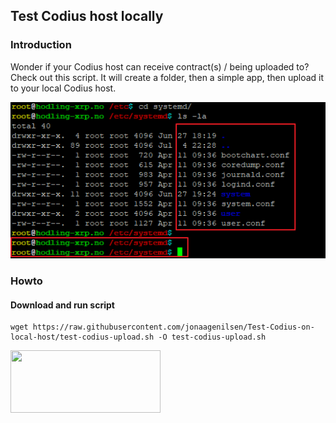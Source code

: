 ## Test Codius host locally

### Introduction
Wonder if your Codius host can receive contract(s) / being uploaded to? Check out this script. It will create a folder, then a simple app, then upload it to your local Codius host.

![screen](https://github.com/jonaagenilsen/Linux-shell-pimping/blob/master/linux_shell.png)

### Howto

#### Download and run script
```
wget https://raw.githubusercontent.com/jonaagenilsen/Test-Codius-on-local-host/test-codius-upload.sh -O test-codius-upload.sh
```

[<img src="https://xrptipbot.nodum.io/static/tipbot%20card-min.png" data-canonical-src="https://www.xrptipbot.com/stats/user/account:jonaagenilsen/network:twitter/" width="240" height="100" />
](https://www.xrptipbot.com/stats/user/account:jonaagenilsen/network:twitter/)
